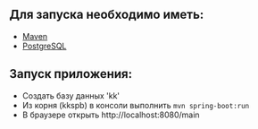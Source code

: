 ## Для запуска необходимо иметь:
- [Maven](http://maven.apache.org/)
- [PostgreSQL](https://www.postgresql.org/)

## Запуск приложения:
- Создать базу данных 'kk'
- Из корня (kkspb) в консоли выполнить `mvn spring-boot:run`
- В браузере открыть http://localhost:8080/main
